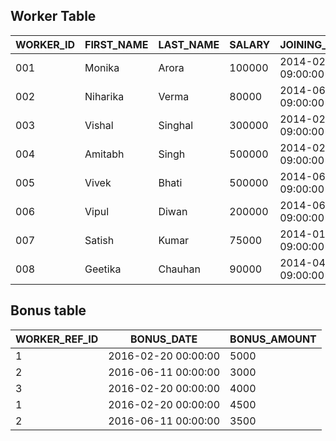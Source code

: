 ## Worker Table
| **WORKER_ID** | **FIRST_NAME** | **LAST_NAME** | **SALARY**| **JOINING_DATE** | **DEPARTMENT** |
| --- | --- | --- | --- | --- | --- |
|001|Monika	|Arora	|100000 |2014-02-20 09:00:00|HR|
|002|Niharika|Verma	|80000| 2014-06-11 09:00:00	|Admin|
|003|Vishal	|Singhal|300000 |2014-02-20 09:00:00|HR|
|004|Amitabh	|Singh	|500000 |2014-02-20 09:00:00|Admin|
|005|Vivek	|Bhati	|500000 |2014-06-11 09:00:00|Admin|
|006|Vipul	|Diwan	|200000 |2014-06-11 09:00:00|Account|
|007|Satish	|Kumar	|75000  |2014-01-20 09:00:00|Account|
|008|Geetika	|Chauhan|90000  |2014-04-11 09:00:00|Admin|

## Bonus table
|**WORKER_REF_ID**|	**BONUS_DATE**|**BONUS_AMOUNT**|
| --- | --- | --- |
|1|	2016-02-20 00:00:00|	5000|
|2|	2016-06-11 00:00:00|	3000|
|3|	2016-02-20 00:00:00	|4000|
|1|	2016-02-20 00:00:00	|4500|
|2|	2016-06-11 00:00:00|	3500|